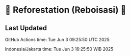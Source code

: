 
# 🌳 Reforestation (Reboisasi) 🌲

## Last Updated

GitHub Actions time: Tue Jun  3 09:25:50 UTC 2025

Indonesia/Jakarta time: Tue Jun  3 16:25:50 WIB 2025
